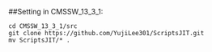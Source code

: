 ##Setting in CMSSW_13_3_1:

```
cd CMSSW_13_3_1/src
git clone https://github.com/YujiLee301/ScriptsJIT.git
mv ScriptsJIT/* .
```
